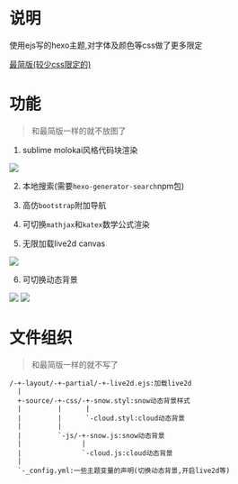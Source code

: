 # 说明

使用ejs写的hexo主题,对字体及颜色等css做了更多限定

[最简版(较少css限定的)](https://github.com/hexo-simple-theme/sample_ejs)

# 功能

> 和最简版一样的就不放图了

1. sublime molokai风格代码块渲染

![](https://github.com/hexo-simple-theme/theme_demo/blob/master/molokai.png)

2. 本地搜索(需要`hexo-generator-search`npm包)

3. 高仿`bootstrap`附加导航

4. 可切换`mathjax`和`katex`数学公式渲染

5. 无限加载live2d canvas

![](https://github.com/hexo-simple-theme/theme_demo/blob/master/live2d.png)

6. 可切换动态背景

![](https://github.com/hexo-simple-theme/theme_demo/blob/master/cloud.png)
![](https://github.com/hexo-simple-theme/theme_demo/blob/master/snow.png)

# 文件组织

> 和最简版一样的就不写了

```
/-+-layout/-+-partial/-+-live2d.ejs:加载live2d
  |
  +-source/-+-css/-+-snow.styl:snow动态背景样式
  |         |      |
  |         |      `-cloud.styl:cloud动态背景
  |         |
  |         `-js/-+-snow.js:snow动态背景
  |               |
  |               `-cloud.js:cloud动态背景
  |
  `-_config.yml:一些主题变量的声明(切换动态背景,开启live2d等)
```
